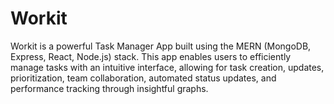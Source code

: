 # Workit
Workit is a powerful Task Manager App built using the MERN (MongoDB, Express, React, Node.js) stack. This app enables users to efficiently manage tasks with an intuitive interface, allowing for task creation, updates, prioritization, team collaboration, automated status updates, and performance tracking through insightful graphs.
